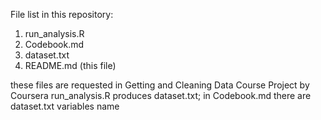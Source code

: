 File list in this repository:

1) run_analysis.R
2) Codebook.md
3) dataset.txt
4) README.md (this file)

these files are requested in Getting and Cleaning Data Course Project by Coursera
run_analysis.R produces dataset.txt; 
in Codebook.md there are dataset.txt variables name 